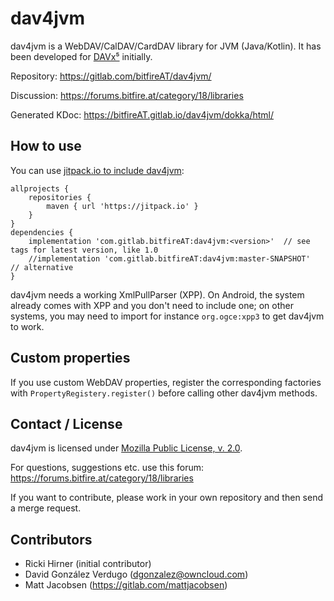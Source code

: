 
# dav4jvm

dav4jvm is a WebDAV/CalDAV/CardDAV library for JVM (Java/Kotlin). It has
been developed for [DAVx⁵](https://www.davx5.com) initially.

Repository: https://gitlab.com/bitfireAT/dav4jvm/

Discussion: https://forums.bitfire.at/category/18/libraries

Generated KDoc: https://bitfireAT.gitlab.io/dav4jvm/dokka/html/


## How to use

You can use [jitpack.io to include dav4jvm](https://jitpack.io/#com.gitlab.bitfireAT/dav4jvm):

    allprojects {
        repositories {
            maven { url 'https://jitpack.io' }
        }
    }
    dependencies {
        implementation 'com.gitlab.bitfireAT:dav4jvm:<version>'  // see tags for latest version, like 1.0
        //implementation 'com.gitlab.bitfireAT:dav4jvm:master-SNAPSHOT'  // alternative
    }

dav4jvm needs a working XmlPullParser (XPP). On Android, the system already comes with
XPP and you don't need to include one; on other systems, you may need to
import for instance `org.ogce:xpp3` to get dav4jvm to work.

## Custom properties

If you use custom WebDAV properties, register the corresponding factories with `PropertyRegistery.register()`
before calling other dav4jvm methods.


## Contact / License

dav4jvm is licensed under [Mozilla Public License, v. 2.0](LICENSE).

For questions, suggestions etc. use this forum:
https://forums.bitfire.at/category/18/libraries

If you want to contribute, please work in your own repository and then
send a merge request.


## Contributors

  * Ricki Hirner (initial contributor)
  * David González Verdugo (dgonzalez@owncloud.com)
  * Matt Jacobsen (https://gitlab.com/mattjacobsen)

